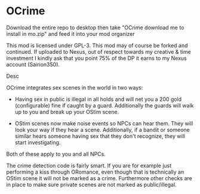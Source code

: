 # OCrime
 
 

Download the entire repo to desktop then take "OCrime download me to install in mo.zip" and feed it into your mod organizer

This mod is licensed under GPL-3. This mod may of course be forked and continued. If uploaded to Nexus, out of respect towards my creative & time investment I kindly ask that you point 75% of the DP it earns to my Nexus account (Sairion350). 

Desc

OCrime integrates sex scenes in the world in two ways:

- Having sex in public is illegal in all holds and will net you a 200 gold (configurable) fine if caught by a guard. Additionally the guards will walk up to you and break up your OStim scene.

- OStim scenes now make noise events so NPCs can hear them. They will look your way if they hear a scene. Additionally, if a bandit or someone similar  hears someone having sex that they don't recognize, they will start investigating.

Both of these apply to you and all NPCs.

The crime detection code is fairly smart. If you are for example just performing a kiss through ORomance, even though that is technically an OStim scene it will not be marked as a crime. Furthermore other checks are in place to make sure private scenes are not marked as public/illegal.
